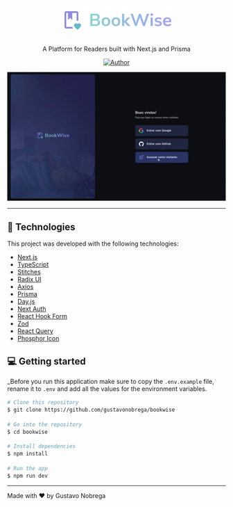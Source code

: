 <h1 align='center'>
    <img src="src/assets/logo.svg" alt="">
</h1>

<p align="center">A Platform for Readers built with Next.js and Prisma</p>

<p align="center">
   <a href="https://github.com/gustavonobrega">
    <img src="https://img.shields.io/badge/author-gustavonobrega-252D4A" alt="Author">
   </a>
</p>

<p align="center">
  <img src="src/assets/bookwise.gif">
</p>

<hr />

## 🚀 Technologies

This project was developed with the following technologies:

- [Next.js](https://nextjs.org/)
- [TypeScript](https://www.typescriptlang.org/)
- [Stitches](https://stitches.dev/)
- [Radix UI](https://www.radix-ui.com/)
- [Axios](https://axios-http.com/)
- [Prisma](https://www.prisma.io/)
- [Day.js](https://day.js.org/)
- [Next Auth](https://next-auth.js.org/)
- [React Hook Form](https://react-hook-form.com/)
- [Zod](https://zod.dev/)
- [React Query](https://tanstack.com/query/latest/)
- [Phosphor Icon](https://phosphoricons.com/)



## 💻  Getting started

_Before you run this application make sure to copy the `.env.example` file, rename it to `.env` and add all the values for the environment variables.

```bash
# Clone this repository
$ git clone https://github.com/gustavonobrega/bookwise

# Go into the repository
$ cd bookwise

# Install dependencies
$ npm install

# Run the app
$ npm run dev
```

---

Made with ♥ by Gustavo Nobrega